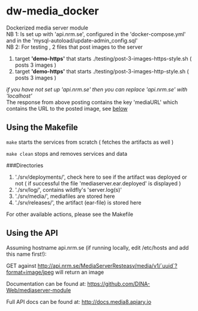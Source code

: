 # dw-media_docker

Dockerized media server module <br>
NB 1: Is set up with 'api.nrm.se', configured in the 'docker-compose.yml' and in the 'mysql-autoload/update-admin_config.sql'<br>
NB 2: For testing , 2 files that post images to the server

1. target **'demo-https'** that starts ./testing/post-3-images-https-style.sh ( posts 3 images )
2. target **'demo-https'** that starts ./testing/post-3-images-http-style.sh ( posts 3 images )

*if you have not set up 'api.nrm.se' then you can replace 'api.nrm.se' with 'localhost'* <br>
The response from above posting contains the key 'mediaURL' which contains the URL to the posted image, see [below](https://github.com/Inkimar/dw-media_docker#using-the-api) <br>
 
## Using the Makefile

`make` starts the services from scratch ( fetches the artifacts as well ) <br>

`make clean` stops and removes services and data<br>

###Directories

1. './srv/deployments/', check here to see if the artifact was deployed or not ( if successful the file 'mediaserver.ear.deployed' is displayed )
2. './srv/log/', contains wildfly's 'server.log(s)'
3. './srv/media/', mediafiles are stored here
4. './srv/releases/', the artifact (ear-file) is stored here


For other available actions, please see the Makefile

## Using the API

Assuming hostname api.nrm.se (if running locally, edit /etc/hosts and add this name first!):<br>

GET against http://api.nrm.se/MediaServerResteasy/media/v1/`uuid`?format=image/jpeg will return an image<br>

Documentation can be found at: <https://github.com/DINA-Web/mediaserver-module> <br>

Full API docs can be found at: <http://docs.media8.apiary.io><br>

